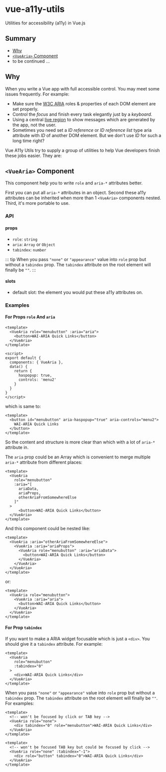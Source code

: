 # vue-a11y-utils

Utilities for accessibility (a11y) in Vue.js

## Summary

* [Why](#why)
* [`<VueAria>` Component](#vuearia-component)
* to be continued ...

## Why

When you write a Vue app with full accessible control. You may meet some issues frequently. For example:

- Make sure the [W3C ARIA](https://developer.mozilla.org/en-US/docs/Web/Accessibility/ARIA) roles & properties of each DOM element are set properly.
- Control the _focus_ and finish every task elegantly just by a _keyboard_.
- Using a central [live region](https://developer.mozilla.org/en-US/docs/Web/Accessibility/ARIA/ARIA_Live_Regions) to show messages which are generated by the app, not the user.
- Sometimes you need set a _ID reference_ or _ID reference list_ type aria attribute with _ID_ of another DOM element. But we don't use _ID_ for such a long time right?

Vue A11y Utils try to supply a group of utilities to help Vue developers finish these jobs easier. They are:

## `<VueAria>` Component

This component help you to write `role` and `aria-*` attributes better.

First you can put all `aria-*` attributes in an object. Second these a11y attributes can be inherited when more than 1 `<VueAria>` components nested. Third, it's more portable to use.

### API

#### props

* `role`: `string`
* `aria`: `Array` or `Object`
* `tabindex`: `number`

::: tip
When you pass `"none"` or `"appearance"` value into `role` prop but without a `tabindex` prop. The `tabindex` attribute on the root element will finally be `""`.
:::

#### slots

* default slot: the element you would put these a11y attributes on.

### Examples


#### For Props `role` And `aria`

``` vue
<template>
  <VueAria role="menubutton" :aria="aria">
    <button>WAI-ARIA Quick Links</button>
  </VueAria>
</template>

<script>
export default {
  components: { VueAria },
  data() {
    return {
      haspopup: true,
      controls: 'menu2'
    }
  }
}
</script>
```

which is same to:

``` vue
<template>
  <button id="menubutton" aria-haspopup="true" aria-controls="menu2">
    WAI-ARIA Quick Links
  </button>
</template>
```

So the content and structure is more clear than which with a lot of `aria-*` attribute in.

The `aria` prop could be an Array which is convenient to merge multiple `aria-*` attribute from different places:

``` vue
<template>
  <VueAria
    role="menubutton"
    :aria="[
      ariaData,
      ariaProps,
      otherAriaFromSomewhereElse
    ]"
  >
      <button>WAI-ARIA Quick Links</button>
  </VueAria>
</template>
```

And this component could be nested like:

``` vue
<template>
  <VueAria :aria="otherAriaFromSomewhereElse">
    <VueAria :aria="ariaProps">
      <VueAria role="menubutton" :aria="ariaData">
        <button>WAI-ARIA Quick Links</button>
      </VueAria>
    </VueAria>
  </VueAria>
</template>
```

or:

``` vue
<template>
  <VueAria role="menubutton">
    <VueAria :aria="aria">
      <button>WAI-ARIA Quick Links</button>
    </VueAria>
  </VueAria>
</template>
```

#### For Prop `tabindex`

If you want to make a ARIA widget focusable which is just a `<div>`. You should give it a `tabindex` attribute. For example:

``` vue
<template>
  <VueAria
    role="menubutton"
    :tabindex="0"
  >
    <div>WAI-ARIA Quick Links</div>
  </VueAria>
</template>
```

When you pass `"none"` or `"appearance"` value into `role` prop but without a `tabindex` prop. The `tabindex` attribute on the root element will finally be `""`. For examples:

``` vue
<template>
  <!-- won't be focused by click or TAB key -->
  <VueAria role="none">
    <div tabindex="0" role="menubutton">WAI-ARIA Quick Links</div>
  </VueAria>
</template>
```

``` vue
<template>
  <!-- won't be focused TAB key but could be focused by click -->
  <VueAria role="none" :tabindex="-1">
    <div role="button" tabindex="0">WAI-ARIA Quick Links</div>
  </VueAria>
</template>
```
